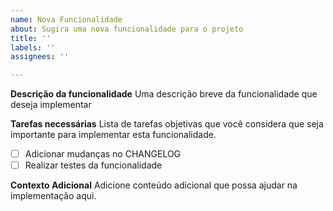 ```yaml
---
name: Nova Funcionalidade
about: Sugira uma nova funcionalidade para o projeto
title: ''
labels: ''
assignees: ''

---
```


**Descrição da funcionalidade**
Uma descrição breve da funcionalidade que deseja implementar

**Tarefas necessárias**
Lista de tarefas objetivas que você considera que seja importante para implementar esta funcionalidade.

- [ ] Adicionar mudanças no CHANGELOG
- [ ] Realizar testes da funcionalidade

**Contexto Adicional**
Adicione conteúdo adicional que possa ajudar na implementação aqui.
